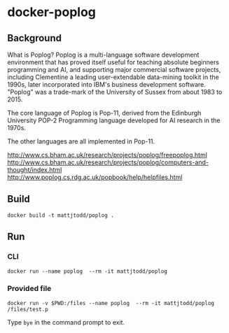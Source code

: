 # docker-poplog

## Background

What is Poplog? 
Poplog is a multi-language software development environment that has proved itself useful for teaching absolute beginners programming and AI, and supporting major commercial software projects, including Clementine a leading user-extendable data-mining toolkit in the 1990s, later incorporated into IBM's business development software. "Poplog" was a trade-mark of the University of Sussex from about 1983 to 2015.

The core language of Poplog is Pop-11, derived from the Edinburgh University POP-2 Programming language developed for AI research in the 1970s.

The other languages are all implemented in Pop-11.

http://www.cs.bham.ac.uk/research/projects/poplog/freepoplog.html
http://www.cs.bham.ac.uk/research/projects/poplog/computers-and-thought/index.html
http://www.poplog.cs.rdg.ac.uk/popbook/help/helpfiles.html

## Build

`docker build -t mattjtodd/poplog .`

## Run

### CLI

`docker run --name poplog  --rm -it mattjtodd/poplog`

### Provided file

`docker run -v $PWD:/files --name poplog  --rm -it mattjtodd/poplog /files/test.p`

Type `bye` in the command prompt to exit.
